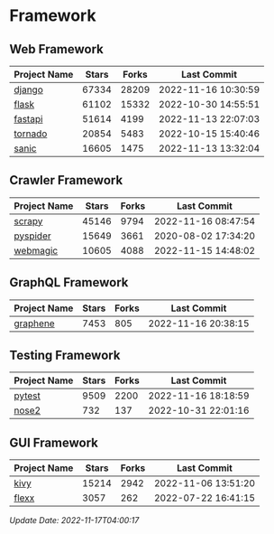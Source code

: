 # Framework

## Web Framework
| Project Name | Stars | Forks | Last Commit |
| ------------ | ----- | ----- | ----------- |
| [django](https://github.com/django/django) | 67334 | 28209 | 2022-11-16 10:30:59 |
| [flask](https://github.com/pallets/flask) | 61102 | 15332 | 2022-10-30 14:55:51 |
| [fastapi](https://github.com/tiangolo/fastapi) | 51614 | 4199 | 2022-11-13 22:07:03 |
| [tornado](https://github.com/tornadoweb/tornado) | 20854 | 5483 | 2022-10-15 15:40:46 |
| [sanic](https://github.com/sanic-org/sanic) | 16605 | 1475 | 2022-11-13 13:32:04 |

## Crawler Framework
| Project Name | Stars | Forks | Last Commit |
| ------------ | ----- | ----- | ----------- |
| [scrapy](https://github.com/scrapy/scrapy) | 45146 | 9794 | 2022-11-16 08:47:54 |
| [pyspider](https://github.com/binux/pyspider) | 15649 | 3661 | 2020-08-02 17:34:20 |
| [webmagic](https://github.com/code4craft/webmagic) | 10605 | 4088 | 2022-11-15 14:48:02 |

## GraphQL Framework
| Project Name | Stars | Forks | Last Commit |
| ------------ | ----- | ----- | ----------- |
| [graphene](https://github.com/graphql-python/graphene) | 7453 | 805 | 2022-11-16 20:38:15 |

## Testing Framework
| Project Name | Stars | Forks | Last Commit |
| ------------ | ----- | ----- | ----------- |
| [pytest](https://github.com/pytest-dev/pytest) | 9509 | 2200 | 2022-11-16 18:18:59 |
| [nose2](https://github.com/nose-devs/nose2) | 732 | 137 | 2022-10-31 22:01:16 |

## GUI Framework
| Project Name | Stars | Forks | Last Commit |
| ------------ | ----- | ----- | ----------- |
| [kivy](https://github.com/kivy/kivy) | 15214 | 2942 | 2022-11-06 13:51:20 |
| [flexx](https://github.com/flexxui/flexx) | 3057 | 262 | 2022-07-22 16:41:15 |

*Update Date: 2022-11-17T04:00:17*